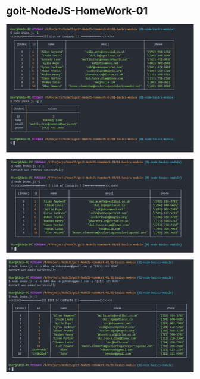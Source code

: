 # goit-NodeJS-HomeWork-01

![Скрин 1](https://github.com/sl24/goit-NodeJS-HomeWork-01/raw/01-node-basics/01-basics-module/img/01-node-basics-module-1.png "Скрин 1")

![Скрин 2](https://github.com/sl24/goit-NodeJS-HomeWork-01/raw/01-node-basics/01-basics-module/img/01-node-basics-module-2.png "Скрин 2")

![Скрин 3](https://github.com/sl24/goit-NodeJS-HomeWork-01/raw/01-node-basics/01-basics-module/img/01-node-basics-module-3.png "Скрин 3")​
